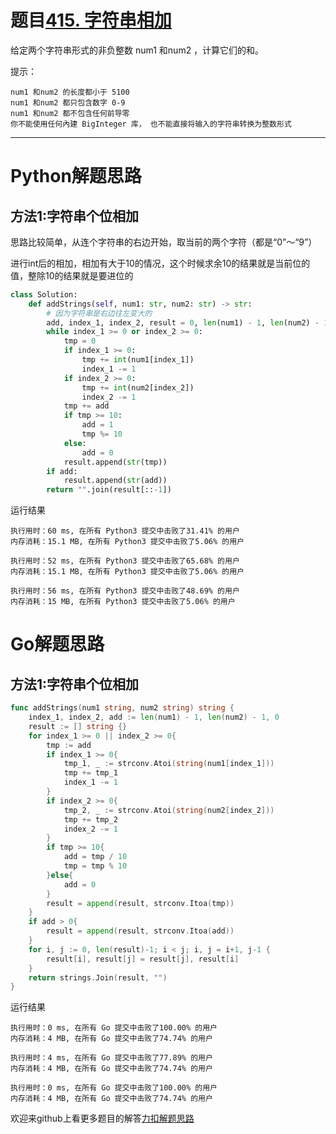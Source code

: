 # 题目[415. 字符串相加](https://leetcode-cn.com/problems/add-strings/)

给定两个字符串形式的非负整数 num1 和num2 ，计算它们的和。

 

提示：

    num1 和num2 的长度都小于 5100
    num1 和num2 都只包含数字 0-9
    num1 和num2 都不包含任何前导零
    你不能使用任何內建 BigInteger 库， 也不能直接将输入的字符串转换为整数形式



*****

# Python解题思路

## 方法1:字符串个位相加

思路比较简单，从连个字符串的右边开始，取当前的两个字符（都是“0”～“9”）

进行int后的相加，相加有大于10的情况，这个时候求余10的结果就是当前位的值，整除10的结果就是要进位的

```python
class Solution:
    def addStrings(self, num1: str, num2: str) -> str:
        # 因为字符串是右边往左变大的
        add, index_1, index_2, result = 0, len(num1) - 1, len(num2) - 1, []
        while index_1 >= 0 or index_2 >= 0:
            tmp = 0
            if index_1 >= 0:
                tmp += int(num1[index_1])
                index_1 -= 1
            if index_2 >= 0:
                tmp += int(num2[index_2])
                index_2 -= 1
            tmp += add
            if tmp >= 10:
                add = 1
                tmp %= 10
            else:
                add = 0
            result.append(str(tmp))
        if add:
            result.append(str(add))
        return "".join(result[::-1])
```

运行结果

```
执行用时：60 ms, 在所有 Python3 提交中击败了31.41% 的用户
内存消耗：15.1 MB, 在所有 Python3 提交中击败了5.06% 的用户

执行用时：52 ms, 在所有 Python3 提交中击败了65.68% 的用户
内存消耗：15.1 MB, 在所有 Python3 提交中击败了5.06% 的用户

执行用时：56 ms, 在所有 Python3 提交中击败了48.69% 的用户
内存消耗：15 MB, 在所有 Python3 提交中击败了5.06% 的用户
```



# Go解题思路

## 方法1:字符串个位相加

```go
func addStrings(num1 string, num2 string) string {
	index_1, index_2, add := len(num1) - 1, len(num2) - 1, 0
	result := [] string {}
	for index_1 >= 0 || index_2 >= 0{
		tmp := add
		if index_1 >= 0{
			tmp_1, _ := strconv.Atoi(string(num1[index_1]))
			tmp += tmp_1
			index_1 -= 1
		}
		if index_2 >= 0{
			tmp_2, _ := strconv.Atoi(string(num2[index_2]))
			tmp += tmp_2
			index_2 -= 1
		}
		if tmp >= 10{
			add = tmp / 10
			tmp = tmp % 10
		}else{
			add = 0
		}
		result = append(result, strconv.Itoa(tmp))
	}
	if add > 0{
		result = append(result, strconv.Itoa(add))
	}
	for i, j := 0, len(result)-1; i < j; i, j = i+1, j-1 {
		result[i], result[j] = result[j], result[i]
	}
	return strings.Join(result, "")
}
```

运行结果

```
执行用时：0 ms, 在所有 Go 提交中击败了100.00% 的用户
内存消耗：4 MB, 在所有 Go 提交中击败了74.74% 的用户

执行用时：4 ms, 在所有 Go 提交中击败了77.89% 的用户
内存消耗：4 MB, 在所有 Go 提交中击败了74.74% 的用户

执行用时：0 ms, 在所有 Go 提交中击败了100.00% 的用户
内存消耗：4 MB, 在所有 Go 提交中击败了74.74% 的用户
```

欢迎来github上看更多题目的解答[力扣解题思路](https://github.com/WRAllen/LeetCode)

  

